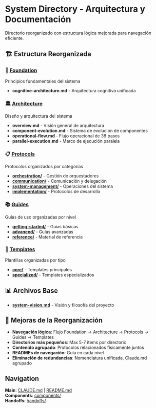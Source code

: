 # System Directory - Arquitectura y Documentación

Directorio reorganizado con estructura lógica mejorada para navegación eficiente.

## 🏗️ Estructura Reorganizada

### 🎯 [Foundation](./foundation/README.md) 
Principios fundamentales del sistema
- **cognitive-architecture.md** - Arquitectura cognitiva unificada

### 🏛️ [Architecture](./architecture/README.md)
Diseño y arquitectura del sistema  
- **overview.md** - Visión general de arquitectura
- **component-evolution.md** - Sistema de evolución de componentes
- **operational-flow.md** - Flujo operacional de 38 pasos
- **parallel-execution.md** - Marco de ejecución paralela

### 📋 [Protocols](./protocols/README.md)
Protocolos organizados por categorías
- **[orchestration/](./protocols/orchestration/README.md)** - Gestión de orquestadores
- **[communication/](./protocols/communication/README.md)** - Comunicación y delegación
- **[system-management/](./protocols/system-management/README.md)** - Operaciones del sistema
- **[implementation/](./protocols/implementation/README.md)** - Protocolos de desarrollo

### 📚 [Guides](./guides/README.md)
Guías de uso organizadas por nivel
- **[getting-started/](./guides/getting-started/README.md)** - Guías básicas
- **[advanced/](./guides/advanced/README.md)** - Guías avanzadas  
- **[reference/](./guides/reference/README.md)** - Material de referencia

### 📝 [Templates](./templates/README.md)
Plantillas organizadas por tipo
- **[core/](./templates/core/README.md)** - Templates principales
- **[specialized/](./templates/specialized/README.md)** - Templates especializados

## 📊 Archivos Base

- **[system-vision.md](./system-vision.md)** - Visión y filosofía del proyecto

## 🎯 Mejoras de la Reorganización

- **Navegación lógica**: Flujo Foundation → Architecture → Protocols → Guides → Templates
- **Directorios más pequeños**: Max 5-7 items por directorio
- **Contenido agrupado**: Protocolos relacionados físicamente juntos
- **READMEs de navegación**: Guía en cada nivel
- **Eliminación de redundancias**: Nomenclatura unificada, Claude.md agrupado

## Navigation

**Main**: [CLAUDE.md](../CLAUDE.md) | [README.md](../README.md)  
**Components**: [components/](../components/README.md)  
**Handoffs**: [handoffs/](../handoffs/README.md)